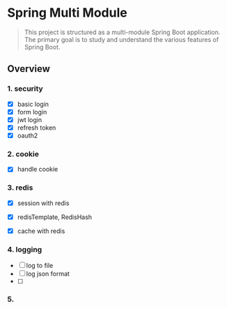 # Spring Multi Module

> This project is structured as a multi-module Spring Boot application.
> The primary goal is to study and understand the various features of Spring Boot.

## Overview

### 1. security
- [x] basic login
- [x] form login
- [x] jwt login
- [x] refresh token
- [x] oauth2

### 2. cookie
- [x] handle cookie

### 3. redis
- [x] session with redis
- [x] redisTemplate, RedisHash
- [x] cache with redis


### 4. logging
- [ ] log to file
- [ ] log json format
- [ ] 

### 5. 


